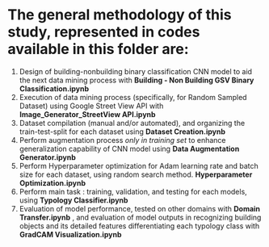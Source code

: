 # The general methodology of this study, represented in codes available in this folder are:

1. Design of building-nonbuilding binary classification CNN model to aid the next data mining process with **Building - Non Building GSV Binary Classification.ipynb**
2. Execution of data mining process (specifically, for Random Sampled Dataset) using Google Street View API with **Image_Generator_StreetView API.ipynb**
3. Dataset compilation (manual and/or automated), and organizing the train-test-split for each dataset using **Dataset Creation.ipynb**
4. Perform augmentation process *only in training set* to enhance generalization capability of CNN model using **Data Augmentation Generator.ipynb**
5. Perform Hyperparameter optimization for Adam learning rate and batch size for each dataset, using random search method. **Hyperparameter Optimization.ipynb**
6. Perform main task : training, validation, and testing for each models, using **Typology Classifier.ipynb**
7. Evaluation of model performance, tested on other domains with **Domain Transfer.ipynb** , and evaluation of model outputs in recognizing building objects and its detailed features differentiating each typology class with **GradCAM Visualization.ipynb**
